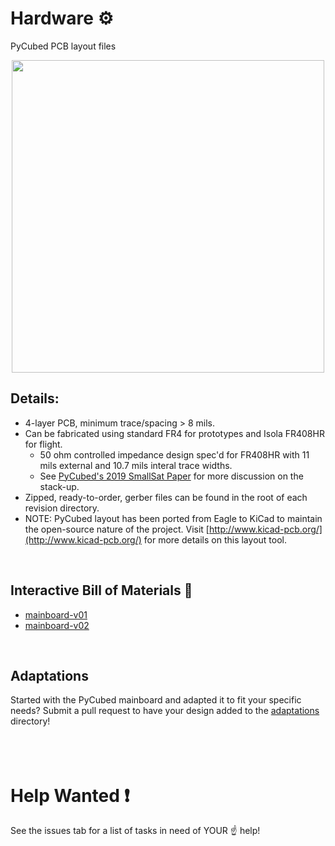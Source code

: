 # Hardware ⚙
PyCubed PCB layout files

<p align="middle">
  <img width="500" src="https://github.com/pycubed/documentation/blob/master/images/PyCubed_mainboard-v02.png">
</p>

## Details:
- 4-layer PCB, minimum trace/spacing > 8 mils.
- Can be fabricated using standard FR4 for prototypes and Isola FR408HR for flight.
  - 50 ohm controlled impedance design spec'd for FR408HR with 11 mils external and 10.7 mils interal trace widths.
  - See [PyCubed's 2019 SmallSat Paper](https://github.com/pycubed/documentation/blob/master/PyCubed_smallsat-paper.pdf) for more discussion on the stack-up.
- Zipped, ready-to-order, gerber files can be found in the root of each revision directory. 
- NOTE: PyCubed layout has been ported from Eagle to KiCad to maintain the open-source nature of the project. Visit [http://www.kicad-pcb.org/](http://www.kicad-pcb.org/) for more details on this layout tool.
<br>

## Interactive Bill of Materials 🛒
- [mainboard-v01](https://pycubed.github.io/hardware/mainboard-v01)
- [mainboard-v02](https://pycubed.github.io/hardware/mainboard-v02)
<br>

## Adaptations
Started with the PyCubed mainboard and adapted it to fit your specific needs? Submit a pull request to have your design added to the [adaptations](adaptations) directory!
<br>
<br>
<br>
<br>

# Help Wanted ❗
See the issues tab for a list of tasks in need of YOUR ☝ help!
